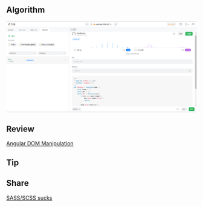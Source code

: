 ## Algorithm

![code](./../../images/temp/haha-2023-01-15.png)

## Review

[Angular DOM Manipulation](https://steady-resolution-1c6.notion.site/week7-1-9-53b885a7c1064bb485039cbadbfe4586)

## Tip

## Share

[SASS/SCSS sucks](https://steady-resolution-1c6.notion.site/week7-1-9-53b885a7c1064bb485039cbadbfe4586)
